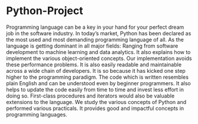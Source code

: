 # Python-Project
Programming language can be a key in your hand for your perfect dream job in the software 
industry. In today’s market, Python has been declared as the most used and most demanding 
programming language of all. As the language is getting dominant in all major fields: Ranging 
from software development to machine learning and data analytics. It also explains how to 
implement the various object-oriented concepts. Our implementation avoids these performance 
problems. It is also easily readable and maintainable across a wide chain of developers. It is so 
because it has kicked one step higher to the programming paradigm. The code which is written 
resembles plain English and can be understood even by beginner programmers. It also helps to 
update the code easily from time to time and invest less effort in doing so. First-class 
procedures and iterators would also be valuable extensions to the language. We study the 
various concepts of Python and performed various practicals. It provides good and impactful 
concepts in programming languages.
